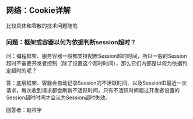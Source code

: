 ## 网络：Cookie详解

比较具体和零散的技术问题随笔

### 问题：框架或容器以何为依据判断session超时？

问：编程框架、服务容器一般都支持配置Session超时时间，所以一般的Session超时不需要开发者控制（除了设置这个超时时间），那么它们内部是以何为依据判定超时的呢？

答：底层框架、容器会自动记录Session的不活跃时间、以及SessionID最近一次请求，每次收到请求都会刷新不活跃时间，只有不活跃时间超过开发者设置的Session超时时间才会认为Session超时失效。

回答者：赵祥宇